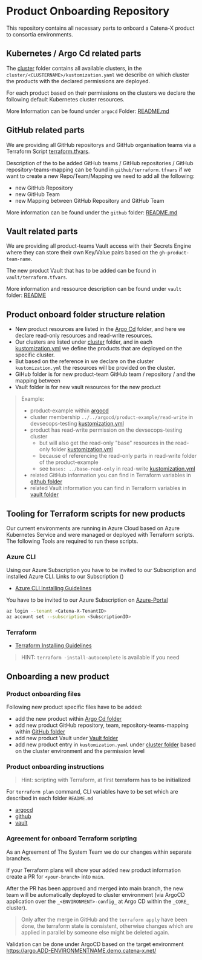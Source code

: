 # Product Onboarding Repository

This repository contains all necessary parts to onboard a Catena-X product to consortia environments.

## Kubernetes / Argo Cd related parts

The [cluster](cluster) folder contains all available clusters, in the `cluster/<CLUSTERNAME>/kustomization.yaml` we describe on which cluster the products with the declared permissions are deployed.

For each product based on their permissions on the clusters we declare the following default Kubernetes cluster resources.

More Information can be found under `argocd` Folder: [README.md](argocd/README.md)

## GitHub related parts

We are providing all GitHub repositorys and GitHub organisation teams via a Terraform Script [terraform.tfvars](github/terraform.tfvars).

Description  of the to be added GitHub teams / GitHub repositories / GitHub repository-teams-mapping can be found in `github/terraform.tfvars` 
if we want to create a new Repo/Team/Mapping we need to add all the following:

- new GitHub Repository
- new GitHub Team
- new Mapping between GitHub Repository and GitHub Team

More information can be found under the `github` folder: [README.md](github/README.md)

## Vault related parts

We are providing all product-teams Vault access with their Secrets Engine where they can store their own  Key/Value pairs based on the `gh-product-team-name`.

The new product Vault that has to be added can be found in `vault/terraform.tfvars`.

More information and ressource description can be found under `vault` folder: [README](vault/README.md)

## Product onboard  folder structure relation

- New product resources are listed in the [Argo Cd](argocd) folder, and here we declare read-only resources and read-write resources. 
- Our clusters are listed under [cluster](cluster) folder, and in each [kustomization.yml](cluster/devsecops-testing/kustomization.yaml) we define the products that are deployed on the specific cluster. 
- But based on the reference in we declare on the cluster `kustomization.yml` the resources will be provided on the cluster.
- GiHub folder is for new product-team GitHub team / repository / and the mapping between
- Vault folder is for new vault resources for the new product

> Example:
> - product-example within [argocd](argocd/product-example) 
> - cluster membership `../../argocd/product-example/read-write` in devsecops-testing [kustomization.yml](cluster/devsecops-testing/kustomization.yaml) 
> - product has read-write permission on the devsecops-testing cluster 
>   - but will also get the read-only "base" resources in the read-only folder [kustomization.yml](argocd/product-example/base-read-only/kustomization.yaml)
>   - because of referencing the read-only parts in read-write folder of the product-example
>   - see `bases: ../base-read-only` in read-write [kustomization.yml](argocd/product-example/read-write/kustomization.yaml)
> - related GitHub information you can find in Terraform variables in [github folder](github/terraform.tfvars)
> - related Vault information you can find in Terraform variables in [vault folder](vault/terraform.tfvars)

## Tooling for Terraform scripts for new products

Our current environments are running in Azure Cloud based on Azure Kubernetes Service and were managed or deployed with Terraform scripts. The following Tools are required to run these scripts.

### Azure CLI

Using our Azure Subscription you have to be invited to our Subscription and installed Azure CLI.
Links to our Subscription ()

- [Azure CLI Installing Guidelines](https://learn.microsoft.com/en-us/cli/azure)

You have to be invited to our Azure Subscription on [Azure-Portal](https://portal.azure.com/#@catenax.onmicrosoft.com)

``` bash
az login --tenant <Catena-X-TenantID>
az account set --subscription <SubscriptionID>
```

### Terraform

- [Terraform Installing Guidelines](https://developer.hashicorp.com/terraform/downloads)

> HINT: `terraform -install-autocomplete` is available if you need

## Onboarding a new product

### Product onboarding files  

Following new product specific files have to be added:

- add the new product within [Argo Cd folder](argocd)
- add new product GitHub repository, team, repository-teams-mapping within [GitHub folder](github)
- add new product Vault under [Vault folder](vault)
- add new product entry in `kustomization.yaml` under [cluster folder](cluster) based on the cluster environment and the permission level


### Product onboarding instructions 

> Hint: scripting with Terraform, at first **terraform has to be initialized**

For `terraform plan` command, CLI variables have to be set which are described in each folder `README.md`

- [argocd](argocd)
- [github](github)
- [vault](vault)

###  Agreement for onboard Terraform scripting 

As an Agreement of The System Team we do our changes within separate branches.

If your Terraform plans will show your added new product information create a PR for `<your-branch>` into `main`.

After the PR has been approved and merged into main branch, the new team will be
automatically deployed to cluster environment (via ArgoCD application over the `_<ENVIRONMENT>-config_` at Argo CD within the `_CORE_` cluster).

> Only after the merge in GitHub and the `terraform apply` have been done, the terraform state is consistent, otherwise changes which are applied in parallel by someone else might be deleted again.

Validation can be done under ArgoCD based on the target environment <https://argo.ADD-ENVIRONMENTNAME.demo.catena-x.net/>